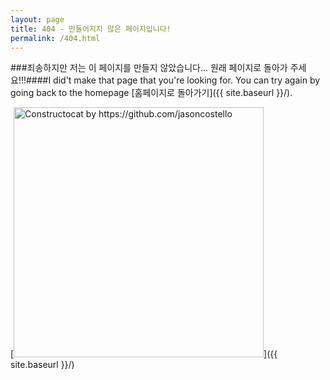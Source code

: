 ```yaml
---
layout: page
title: 404 - 만들어지지 않은 페이지입니다!
permalink: /404.html
---
```


###죄송하지만 저는 이 페이지를 만들지 않았습니다... 원래 페이지로 돌아가 주세요!!!####I did't make that page that you're looking for. You can try again by going back to the homepage [홈페이지로 돌아가기]({{ site.baseurl }}/).

[<img src="{{ site.baseurl }}/images/404.jpg" alt="Constructocat by https://github.com/jasoncostello" style="width: 400px;"/>]({{ site.baseurl }}/)
